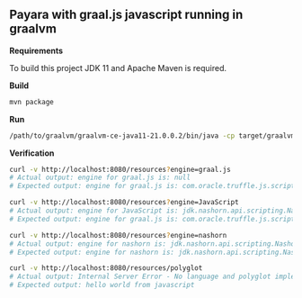 Payara with graal.js javascript running in graalvm
--------------------------------------------------

**Requirements**

To build this project JDK 11 and Apache Maven is required.

**Build**
```bash
mvn package
```
**Run**
```bash
/path/to/graalvm/graalvm-ce-java11-21.0.0.2/bin/java -cp target/graalvm/graal-sdk-21.0.0.2.jar:/target/graalvm/icu4j-67.1.jar:target/graalvm/js-21.0.0.2.jar:target/graalvm/js-scriptengine-21.0.0.2.jar:target/graalvm/regex-21.0.0.2.jar:target/graalvm/truffle-api-21.0.0.2.jar -jar /path/to/payara-micro-5.2021.1.jar target/payara-graalvm-js-1.0-SNAPSHOT.war
```
**Verification**

```bash
curl -v http://localhost:8080/resources?engine=graal.js
# Actual output: engine for graal.js is: null
# Expected output: engine for graal.js is: com.oracle.truffle.js.scriptengine.GraalJSScriptEngine@...
```

```bash
curl -v http://localhost:8080/resources?engine=JavaScript
# Actual output: engine for JavaScript is: jdk.nashorn.api.scripting.NashornScriptEngine@...
# Expected output: engine for graal.js is: com.oracle.truffle.js.scriptengine.GraalJSScriptEngine@...
```

```bash
curl -v http://localhost:8080/resources?engine=nashorn
# Actual output: engine for nashorn is: jdk.nashorn.api.scripting.NashornScriptEngine@...
# Expected output: engine for nashorn is: jdk.nashorn.api.scripting.NashornScriptEngine@...
```

```bash
curl -v http://localhost:8080/resources/polyglot
# Actual output: Internal Server Error - No language and polyglot implementation was found on the classpath. Make sure the truffle-api.jar is on the classpath.
# Expected output: hello world from javascript
```